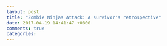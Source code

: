 ```yaml
---
layout: post
title: "Zombie Ninjas Attack: A survivor's retrospective"
date: 2017-04-19 14:41:47 +0800
comments: true
categories: 
---
```

